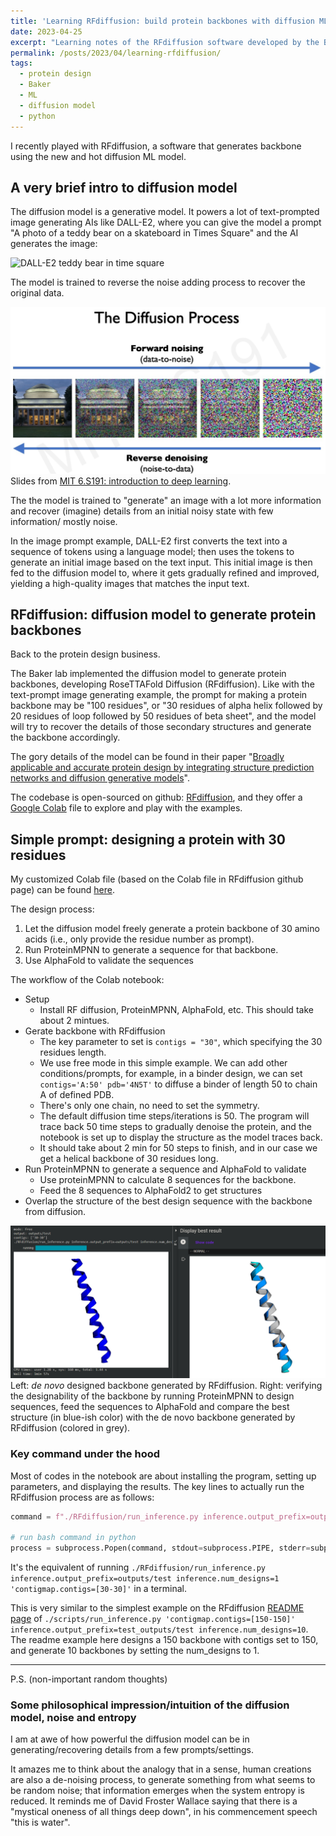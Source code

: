 ```yaml
---
title: 'Learning RFdiffusion: build protein backbones with diffusion ML model'
date: 2023-04-25
excerpt: "Learning notes of the RFdiffusion software developed by the Baker group."
permalink: /posts/2023/04/learning-rfdiffusion/
tags:
  - protein design
  - Baker
  - ML
  - diffusion model
  - python
---
```


I recently played with RFdiffusion, a software that generates backbone using the new and hot diffusion ML model.

## A very brief intro to diffusion model

The diffusion model is a generative model. It powers a lot of text-prompted image generating AIs like DALL-E2, where you can give the model a prompt "A photo of a teddy bear on a skateboard in Times Square" and the AI generates the image:

![DALL-E2 teddy bear in time square](https://cdn.openai.com/labs/images/A%20photo%20of%20a%20teddy%20bear%20on%20a%20skateboard%20in%20Times%20Square.webp?v=1)

The model is trained to reverse the noise adding process to recover the original data.

![mit slides](/images/posts/2023-04-28-rfdiffusion-mit-slide.png)
Slides from [MIT 6.S191: introduction to deep learning](http://introtodeeplearning.com/slides/6S191_MIT_DeepLearning_L7.pdf).

The the model is trained to "generate" an image with a lot more information and recover (imagine) details from an initial noisy state with few information/ mostly noise.

In the image prompt example, DALL-E2 first converts the text into a sequence of tokens using a language model; then uses the tokens to generate an initial image based on the text input. 
This initial image is then fed to the diffusion model to, where it gets gradually refined and improved, yielding a high-quality images that matches the input text.

## RFdiffusion: diffusion model to generate protein backbones

Back to the protein design business.

The Baker lab implemented the diffusion model to generate protein backbones, developing RoseTTAFold Diffusion (RFdiffusion).
Like with the text-prompt image generating example, the prompt for making a protein backbone may be "100 residues", or "30 residues of alpha helix followed by 20 residues of loop followed by 50 residues of beta sheet", and the model will try to recover the details of those secondary structures and generate the backbone accordingly. 

The gory details of the model can be found in their paper "[Broadly applicable and accurate protein design by integrating structure prediction networks and diffusion generative models](https://www.biorxiv.org/content/10.1101/2022.12.09.519842v2)".

The codebase is open-sourced on github: [RFdiffusion](https://github.com/RosettaCommons/RFdiffusion),
and they offer a [Google Colab](https://colab.research.google.com/github/sokrypton/ColabDesign/blob/v1.1.1/rf/examples/diffusion.ipynb) file to explore and play with the examples.

## Simple prompt: designing a protein with 30 residues

My customized Colab file (based on the Colab file in RFdiffusion github page) can be found [here]().

The design process:
1. Let the diffusion model freely generate a protein backbone of 30 amino acids (i.e., only provide the residue number as prompt).
2. Run ProteinMPNN to generate a sequence for that backbone.
3. Use AlphaFold to validate the sequences

The workflow of the Colab notebook:
- Setup 
  - Install RF diffusion, ProteinMPNN, AlphaFold, etc. This should take about 2 mintues.
- Gerate backbone with RFdiffusion
  - The key parameter to set is `contigs = "30"`, which specifying the 30 residues length.
  - We use free mode in this simple example. We can add other conditions/prompts, for example,  in a binder design, we can set `contigs='A:50' pdb='4N5T'` to diffuse a binder of length 50 to chain A of defined PDB.
  - There's only one chain, no need to set the symmetry.
  - The default diffusion time steps/iterations is 50. The program will trace back 50 time steps to gradually denoise the protein, and the notebook is set up to display the structure as the model traces back. 
  - It should take about 2 min for 50 steps to finish, and in our case we get a helical backbone of 30 residues long.
- Run ProteinMPNN to generate a sequence and AlphaFold to validate
  - Use proteinMPNN to calculate 8 sequences for the backbone.
  - Feed the 8 sequences to AlphaFold2 to get structures
- Overlap the structure of the best design sequence with the backbone from diffusion.

![Colab results](/images/posts/2023-04-28-rfdiffusion-colab-example.png)
Left: *de novo* designed backbone generated by RFdiffusion.
Right: verifying the designability of the backbone by running ProteinMPNN to design sequences, feed the sequences to AlphaFold and compare the best structure (in blue-ish color) with the de novo backbone generated by RFdiffusion (colored in grey).

### Key command under the hood

Most of codes in the notebook are about installing the program, setting up parameters, and displaying the results.
The key lines to actually run the RFdiffusion process are as follows: 

```python
command = f"./RFdiffusion/run_inference.py inference.output_prefix=outputs/test inference.num_designs=1 'contigmap.contigs=[30-30]'"

# run bash command in python
process = subprocess.Popen(command, stdout=subprocess.PIPE, stderr=subprocess.PIPE, shell=True, text=True)
```

It's the equivalent of running `./RFdiffusion/run_inference.py inference.output_prefix=outputs/test inference.num_designs=1 'contigmap.contigs=[30-30]'` in a terminal.

This is very similar to the simplest example on the RFdiffusion [README page](https://github.com/RosettaCommons/RFdiffusion) of `./scripts/run_inference.py 'contigmap.contigs=[150-150]' inference.output_prefix=test_outputs/test inference.num_designs=10`. 
The readme example here designs a 150 backbone with contigs set to 150, and generate 10 backbones by setting the num_designs to 1.

---------------

P.S. (non-important random thoughts)

### Some philosophical impression/intuition of the diffusion model, noise and entropy

I am at awe of how powerful the diffusion model can be in generating/recovering details from a few prompts/settings.

It amazes me to think about the analogy that in a sense, human creations are also a de-noising process, to generate something from what seems to be random noise; that information emerges when the system entropy is reduced.
It reminds me of David Froster Wallace saying that there is a "mystical oneness of all things deep down", in his commencement speech "this is water".